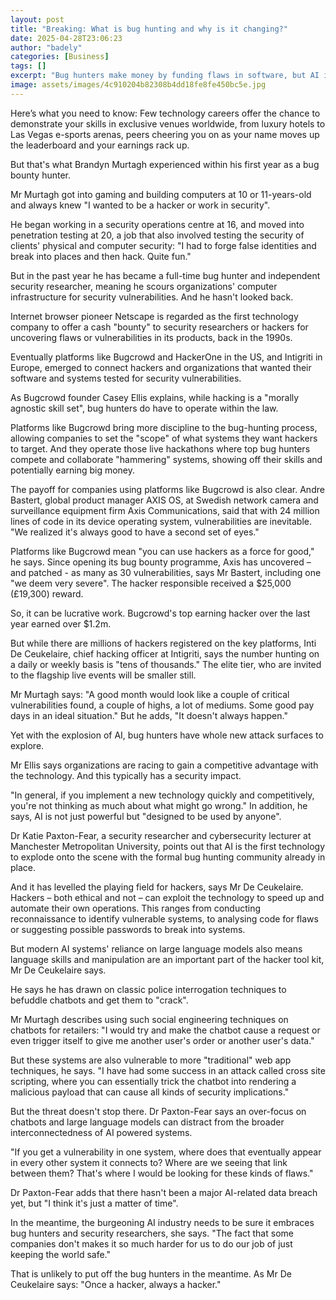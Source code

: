 ```yaml
---
layout: post
title: "Breaking: What is bug hunting and why is it changing?"
date: 2025-04-28T23:06:23
author: "badely"
categories: [Business]
tags: []
excerpt: "Bug hunters make money by funding flaws in software, but AI is changing the way they work."
image: assets/images/4c910204b82308b4dd18fe8fe450bc5e.jpg
---
```


Here’s what you need to know: Few technology careers offer the chance to demonstrate your skills in exclusive venues worldwide, from luxury hotels to Las Vegas e-sports arenas, peers cheering you on as your name moves up the leaderboard and your earnings rack up.

But that's what Brandyn Murtagh experienced within his first year as a bug bounty hunter.

Mr Murtagh got into gaming and building computers at 10 or 11-years-old and always knew "I wanted to be a hacker or work in security".

He began working in a security operations centre at 16, and moved into penetration testing at 20, a job that also involved testing the security of clients' physical and computer security: "I had to forge false identities and break into places and then hack. Quite fun."

But in the past year he has became a full-time bug hunter and independent security researcher, meaning he scours organizations' computer infrastructure for security vulnerabilities. And he hasn't looked back.

Internet browser pioneer Netscape is regarded as the first technology company to offer a cash "bounty" to security researchers or hackers for uncovering flaws or vulnerabilities in its products, back in the 1990s.

Eventually platforms like Bugcrowd and HackerOne in the US, and Intigriti in Europe, emerged to connect hackers and organizations that wanted their software and systems tested for security vulnerabilities.

As Bugcrowd founder Casey Ellis explains, while hacking is a "morally agnostic skill set", bug hunters do have to operate within the law.

Platforms like Bugcrowd bring more discipline to the bug-hunting process, allowing companies to set the "scope" of what systems they want hackers to target. And they operate those live hackathons where top bug hunters compete and collaborate "hammering" systems, showing off their skills and potentially earning big money.

The payoff for companies using platforms like Bugcrowd is also clear. Andre Bastert, global product manager AXIS OS, at Swedish network camera and surveillance equipment firm Axis Communications, said that with 24 million lines of code in its device operating system, vulnerabilities are inevitable. "We realized it's always good to have a second set of eyes."

Platforms like Bugcrowd mean "you can use hackers as a force for good," he says. Since opening its bug bounty programme, Axis has uncovered – and patched - as many as 30 vulnerabilities, says Mr Bastert, including one "we deem very severe". The hacker responsible received a $25,000 (£19,300) reward.

So, it can be lucrative work. Bugcrowd's top earning hacker over the last year earned over $1.2m.

But while there are millions of hackers registered on the key platforms, Inti De Ceukelaire, chief hacking officer at Intigriti, says the number hunting on a daily or weekly basis is "tens of thousands." The elite tier, who are invited to the flagship live events will be smaller still.

Mr Murtagh says: "A good month would look like a couple of critical vulnerabilities found, a couple of highs, a lot of mediums. Some good pay days in an ideal situation." But he adds, "It doesn't always happen."

Yet with the explosion of AI, bug hunters have whole new attack surfaces to explore.

Mr Ellis says organizations are racing to gain a competitive advantage with the technology. And this typically has a security impact.

"In general, if you implement a new technology quickly and competitively, you're not thinking as much about what might go wrong." In addition, he says, AI is not just powerful but "designed to be used by anyone".

Dr Katie Paxton-Fear, a security researcher and cybersecurity lecturer at Manchester Metropolitan University, points out that AI is the first technology to explode onto the scene with the formal bug hunting community already in place.

And it has levelled the playing field for hackers, says Mr De Ceukelaire. Hackers – both ethical and not – can exploit the technology to speed up and automate their own operations. This ranges from conducting reconnaissance to identify vulnerable systems, to analysing code for flaws or suggesting possible passwords to break into systems.

But modern AI systems' reliance on large language models also means language skills and manipulation are an important part of the hacker tool kit, Mr De Ceukelaire says.

He says he has drawn on classic police interrogation techniques to befuddle chatbots and get them to "crack".

Mr Murtagh describes using such social engineering techniques on chatbots for retailers: "I would try and make the chatbot cause a request or even trigger itself to give me another user's order or another user's data."

But these systems are also vulnerable to more "traditional" web app techniques, he says. "I have had some success in an attack called cross site scripting, where you can essentially trick the chatbot into rendering a malicious payload that can cause all kinds of security implications."

But the threat doesn't stop there. Dr Paxton-Fear says an over-focus on chatbots and large language models can distract from the broader interconnectedness of AI powered systems.

"If you get a vulnerability in one system, where does that eventually appear in every other system it connects to? Where are we seeing that link between them? That's where I would be looking for these kinds of flaws."

Dr Paxton-Fear adds that there hasn't been a major AI-related data breach yet, but "I think it's just a matter of time".

In the meantime, the burgeoning AI industry needs to be sure it embraces bug hunters and security researchers, she says. "The fact that some companies don't makes it so much harder for us to do our job of just keeping the world safe."

That is unlikely to put off the bug hunters in the meantime. As Mr De Ceukelaire says: "Once a hacker, always a hacker."

